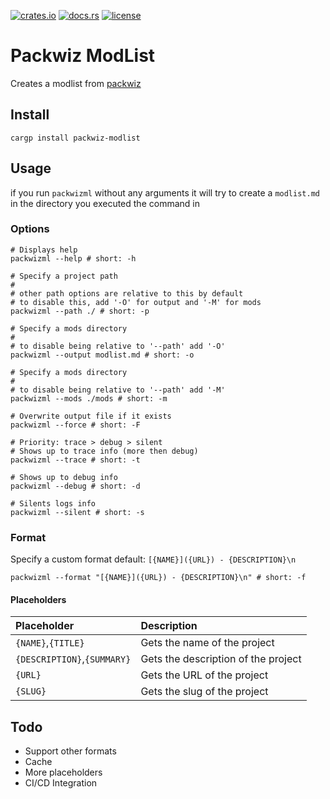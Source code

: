 [![crates.io](https://img.shields.io/crates/v/packwiz-modlist.svg)](https://crates.io/crates/packwiz-modlist)
[![docs.rs](https://docs.rs/packwiz-modlist/badge.svg)](https://crates.io/crates/packwiz-modlist)
[![license](https://img.shields.io/github/license/Ricky12Awesome/packwiz-modlist)](https://github.com/Ricky12Awesome/packwiz-modlist/blob/main/LICENSE)

# Packwiz ModList

Creates a modlist from [packwiz](https://packwiz.infra.link/)

## Install

```shell
cargp install packwiz-modlist
```

## Usage

if you run `packwizml` without any arguments it will try to 
create a `modlist.md` in the directory you executed the command in

### Options
```shell
# Displays help
packwizml --help # short: -h

# Specify a project path
#
# other path options are relative to this by default
# to disable this, add '-O' for output and '-M' for mods
packwizml --path ./ # short: -p

# Specify a mods directory
#
# to disable being relative to '--path' add '-O'
packwizml --output modlist.md # short: -o

# Specify a mods directory
#
# to disable being relative to '--path' add '-M'
packwizml --mods ./mods # short: -m

# Overwrite output file if it exists
packwizml --force # short: -F

# Priority: trace > debug > silent
# Shows up to trace info (more then debug)
packwizml --trace # short: -t

# Shows up to debug info
packwizml --debug # short: -d

# Silents logs info
packwizml --silent # short: -s
```

### Format

Specify a custom format
default: `[{NAME}]({URL}) - {DESCRIPTION}\n`

```shell
packwizml --format "[{NAME}]({URL}) - {DESCRIPTION}\n" # short: -f
```

#### Placeholders

| Placeholder                 | Description                         |
|:----------------------------|:------------------------------------|
| `{NAME}`,`{TITLE}`          | Gets the name of the project        |
| `{DESCRIPTION}`,`{SUMMARY}` | Gets the description of the project |
| `{URL}`                     | Gets the URL of the project         |
| `{SLUG}`                    | Gets the slug of the project        |

## Todo
- Support other formats
- Cache
- More placeholders
- CI/CD Integration